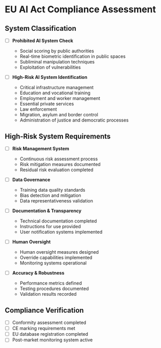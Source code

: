 # EU AI Act Compliance Assessment

## System Classification
- [ ] **Prohibited AI System Check**
  - Social scoring by public authorities
  - Real-time biometric identification in public spaces
  - Subliminal manipulation techniques
  - Exploitation of vulnerabilities

- [ ] **High-Risk AI System Identification**
  - Critical infrastructure management
  - Education and vocational training
  - Employment and worker management
  - Essential private services
  - Law enforcement
  - Migration, asylum and border control
  - Administration of justice and democratic processes

## High-Risk System Requirements
- [ ] **Risk Management System**
  - Continuous risk assessment process
  - Risk mitigation measures documented
  - Residual risk evaluation completed

- [ ] **Data Governance**
  - Training data quality standards
  - Bias detection and mitigation
  - Data representativeness validation

- [ ] **Documentation & Transparency**
  - Technical documentation completed
  - Instructions for use provided
  - User notification systems implemented

- [ ] **Human Oversight**
  - Human oversight measures designed
  - Override capabilities implemented
  - Monitoring systems operational

- [ ] **Accuracy & Robustness**
  - Performance metrics defined
  - Testing procedures documented
  - Validation results recorded

## Compliance Verification
- [ ] Conformity assessment completed
- [ ] CE marking requirements met
- [ ] EU database registration completed
- [ ] Post-market monitoring system active
